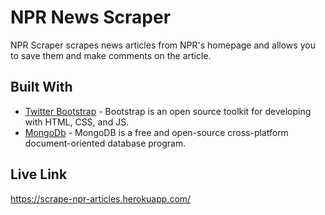 # NPR News Scraper

NPR Scraper scrapes news articles from NPR's homepage and allows you to save them and make comments on the article.

## Built With

* [Twitter Bootstrap](https://getbootstrap.com/) - Bootstrap is an open source toolkit for developing with HTML, CSS, and JS.
* [MongoDb](https://www.mongodb.com/) - MongoDB is a free and open-source cross-platform document-oriented database program.

## Live Link

https://scrape-npr-articles.herokuapp.com/